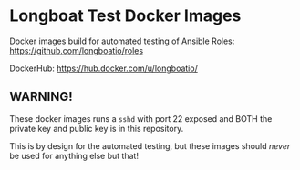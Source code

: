 # Longboat Test Docker Images

Docker images build for automated testing of Ansible Roles: https://github.com/longboatio/roles

DockerHub: https://hub.docker.com/u/longboatio/

## WARNING!

These docker images runs a `sshd` with port 22 exposed and BOTH the private key and public key is in this repository.

This is by design for the automated testing, but these images should *never* be used for anything else but that!

